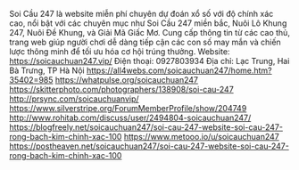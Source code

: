 Soi Cầu 247 là website miễn phí chuyên dự đoán xổ số với độ chính xác cao, nổi bật với các chuyên mục như Soi Cầu 247 miền bắc, Nuôi Lô Khung 247, Nuôi Đề Khung, và Giải Mã Giấc Mơ. Cung cấp thông tin từ các cao thủ, trang web giúp người chơi dễ dàng tiếp cận các con số may mắn và chiến lược thông minh để tối ưu hóa cơ hội trúng thưởng.
Website: https://soicauchuan247.vip/
Điện thoại: 0927803934
Địa chỉ: Lạc Trung, Hai Bà Trưng, TP Hà Nội
https://all4webs.com/soicauchuan247/home.htm?35402=985
https://whatpulse.org/soicauchuan247
https://skitterphoto.com/photographers/138908/soi-cau-247
http://prsync.com/soicauchuanvip/
https://www.silverstripe.org/ForumMemberProfile/show/204749
http://www.rohitab.com/discuss/user/2494804-soicauchuan247/
https://blogfreely.net/soicauchuan247/soi-cau-247-website-soi-cau-247-rong-bach-kim-chinh-xac-100
https://www.metooo.io/u/soicauchuan247
https://postheaven.net/soicauchuan247/soi-cau-247-website-soi-cau-247-rong-bach-kim-chinh-xac-100
